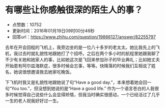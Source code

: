 # 有哪些让你感触很深的陌生人的事？
- 点赞数：10752
- 更新时间：2016年01月19日09时00分46秒
- 回答url：https://www.zhihu.com/question/19866127/answer/82255797
<body>
 <p data-pid="9SrFacBX">去年在开会回程的飞机上，我旁边坐的是一位八十多岁的老太太。她比我先上的飞机，我过去时就礼貌性地跟她打了个招呼。之后在两个多小时的航程里她跟我聊了不少有关她和她家人的事，比如她这次是飞回来参加孙子的毕业典礼；比如她丈夫开始患有阿尔兹海默症，很多时候会忘事，等等。快降落的时候我们互相说了姓名，她说很想邀请我去她家吃晚饭。</p>
 <p data-pid="5OEwPjJq">下飞机时我又是礼貌性地跟她说了句“Have a good day.”，本来想着她会回一句“You too.”，但没想到她说的是“Have a good life.” 作为一个语言苍白的人我很多时候觉得自己说些什么会显得矫情，但我当时确实很感动，一个已经活过了几乎一生的老人祝我好好过一生。</p>
</body>